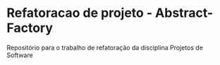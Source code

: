 # Refatoracao de projeto - Abstract-Factory
Repositório para o trabalho de refatoração da disciplina Projetos de Software
